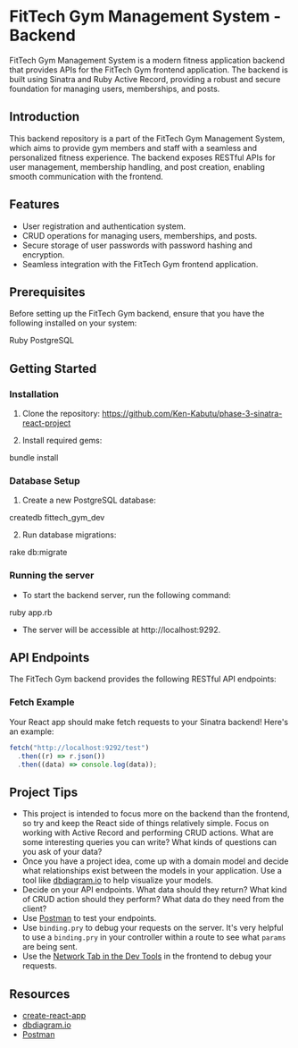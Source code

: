 # FitTech Gym Management System - Backend

FitTech Gym Management System is a modern fitness application backend that provides APIs for the FitTech Gym frontend application. The backend is built using Sinatra and Ruby Active Record, providing a robust and secure foundation for managing users, memberships, and posts.

## Introduction

This backend repository is a part of the FitTech Gym Management System, which aims to provide gym members and staff with a seamless and personalized fitness experience. The backend exposes RESTful APIs for user management, membership handling, and post creation, enabling smooth communication with the frontend.

## Features

* User registration and authentication system.
* CRUD operations for managing users, memberships, and posts.
* Secure storage of user passwords with password hashing and encryption.
* Seamless integration with the FitTech Gym frontend application.


## Prerequisites

Before setting up the FitTech Gym backend, ensure that you have the following installed on your system:

Ruby 
PostgreSQL 

## Getting Started

### Installation

1. Clone the repository:
https://github.com/Ken-Kabutu/phase-3-sinatra-react-project

2. Install required gems:

bundle install

### Database Setup

1. Create a new PostgreSQL database:

createdb fittech_gym_dev

2. Run database migrations:

rake db:migrate

### Running the server

* To start the backend server, run the following command:


ruby app.rb

* The server will be accessible at http://localhost:9292.

## API Endpoints

The FitTech Gym backend provides the following RESTful API endpoints:

### Fetch Example

Your React app should make fetch requests to your Sinatra backend! Here's an
example:

```js
fetch("http://localhost:9292/test")
  .then((r) => r.json())
  .then((data) => console.log(data));
```

## Project Tips

- This project is intended to focus more on the backend than the frontend, so
  try and keep the React side of things relatively simple. Focus on working with
  Active Record and performing CRUD actions. What are some interesting queries you can write? What kinds of questions can you ask of your data?
- Once you have a project idea, come up with a domain model and decide what
  relationships exist between the models in your application. Use a tool like
  [dbdiagram.io][] to help visualize your models.
- Decide on your API endpoints. What data should they return? What kind of CRUD
  action should they perform? What data do they need from the client?
- Use [Postman][postman download] to test your endpoints.
- Use `binding.pry` to debug your requests on the server. It's very helpful to use a
  `binding.pry` in your controller within a route to see what `params` are being
  sent.
- Use the [Network Tab in the Dev Tools][network tab] in the frontend to debug
  your requests.

## Resources

- [create-react-app][]
- [dbdiagram.io][]
- [Postman][postman download]

[create-react-app]: https://create-react-app.dev/docs/getting-started
[create repo]: https://docs.github.com/en/get-started/quickstart/create-a-repo
[dbdiagram.io]: https://dbdiagram.io/
[postman download]: https://www.postman.com/downloads/
[network tab]: https://developer.chrome.com/docs/devtools/network/
